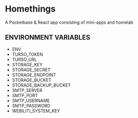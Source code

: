 # Homethings

A Pocketbase & React app consisting of mini-apps and homelab

## ENVIRONMENT VARIABLES

- ENV
- TURSO_TOKEN
- TURSO_URL
- STORAGE_KEY
- STORAGE_SECRET
- STORAGE_ENDPOINT
- STORAGE_BUCKET
- STORAGE_BACKUP_BUCKET
- SMTP_SERVER
- SMTP_PORT
- SMTP_USERNAME
- SMTP_PASSWORD
- WEBILITI_SYSTEM_KEY
